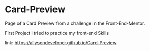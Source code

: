 # Card-Preview
Page of a Card Preview from a challenge in the Front-End-Mentor.

First Project i tried to practice my front-end Skills


link: https://allysondeveloper.github.io/Card-Preview
